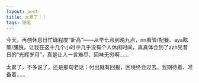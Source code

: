 ```yaml
---
layout: post
title: 太累了！！
tags: 随笔
---
```


今天，再创休息日忙碌程度“新高”——从早七点到晚九点，nn看管/配餐、aya眩晕/腰脱，让我在这十几个小时中几乎没有个人休闲时间，真真体会到了zzh兄昔日的“光辉岁月”，真是让人一言难尽、回味无穷啊……

太累了，不多说了，还是那句老话：付出就有回报，困境终会过去。我期待着、准备着……